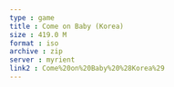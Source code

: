 ```yaml
---
type : game
title : Come on Baby (Korea)
size : 419.0 M
format : iso
archive : zip
server : myrient
link2 : Come%20on%20Baby%20%28Korea%29
---
```

